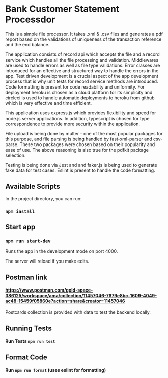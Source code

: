 # Bank Customer Statement Processdor

This is a simple file processor. It takes .xml & .csv files and generates a pdf report based on the validations of uniqueness of the transaction reference and the end balance.

The application consists of record api which accepts the file and a record service which handles all the file processing and validation. Middlewares are used to handle errors as well as file type validations. Error classes are introduced for an effective and structured way to handle the errors in the app. Test driven development is a crucial aspect of the app development process that is why unit tests for record service methods are introduced. Code formatting is present for code readability and uniformity.
For deployment heroku is chosen as a cloud platform for its simplicity and circleci is used to handle automatic deployments to heroku from github which is very effective and time efficient.

This application uses express.js which provides flexibility and speed for node.js server applications. In addition, typescript is chosen for type correspondence to provide more security within the application.

File upload is being done by multer - one of the most popular packages for this purpose, and file parsing is being handled by fast-xml-parser and csv-parse. These two packages were chosen based on their popularity and ease of use.
The above reasoning is also true for the pdfkit package selection.

Testing is being done via Jest and and faker.js is being used to generate fake data for test cases.
Eslint is present to handle the code formatting.

## Available Scripts

In the project directory, you can run:

### `npm install`

## Start app

### `npm run start-dev`

Runs the app in the development mode on port 4000.<br />

The server will reload if you make edits.<br />

## Postman link

#### https://www.postman.com/gold-space-386125/workspace/ama/collection/11457046-7679e8bc-1609-4049-ac48-15459f05860e?action=share&creator=11457046

Postcards collection is provided with data to test the backend locally.

## Running Tests

####  Run Tests `npm run test`

## Format Code

#### Run `npm run format` (uses eslint for formatting)




